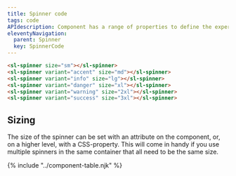 ```yaml
---
title: Spinner code
tags: code
APIdescription: Component has a range of properties to define the experience in different use cases.
eleventyNavigation:
  parent: Spinner
  key: SpinnerCode
---
```

<section class="no-heading">

<div class="ds-example">

<sl-spinner size="sm"></sl-spinner>
<sl-spinner variant="accent" size="md"></sl-spinner>
<sl-spinner variant="info" size="lg"></sl-spinner>
<sl-spinner variant="danger" size="xl"></sl-spinner>
<sl-spinner variant="warning" size="2xl"></sl-spinner>
<sl-spinner variant="success" size="3xl"></sl-spinner>

</div>

<div class="ds-code">
  
  ```html
  <sl-spinner size="sm"></sl-spinner>
  <sl-spinner variant="accent" size="md"></sl-spinner>
  <sl-spinner variant="info" size="lg"></sl-spinner>
  <sl-spinner variant="danger" size="xl"></sl-spinner>
  <sl-spinner variant="warning" size="2xl"></sl-spinner>
  <sl-spinner variant="success" size="3xl"></sl-spinner>
  ```

</div>

</section>

<ds-install-info package="spinner" link-in-navigation></ds-install-info>

<section>

## Sizing

The size of the spinner can be set with an attribute on the component, or, on a higher level, with a CSS-property. This will come in handy if you use multiple spinners in the same container that all need to be the same size.
</section>

{% include "../component-table.njk" %}

